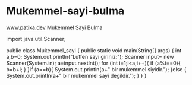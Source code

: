 # Mukemmel-sayi-bulma
www.patika.dev Mukemmel Sayi Bulma








import java.util.Scanner;

public class Mukemmel_sayi {
    public static void main(String[] args) {
        int a,b=0;
        System.out.println("Lutfen sayi giriniz:");
        Scanner input= new Scanner(System.in);
        a=input.nextInt();
        for (int i=1;i<a;i++){
            if (a%i==0){
                b=b+i;
            }
        }if (a==b){
            System.out.println(a+" bir mukemmel siyidir.");
        }else {
            System.out.println(a+" bir mukemmel sayi degildir.");
        }
    }
}
